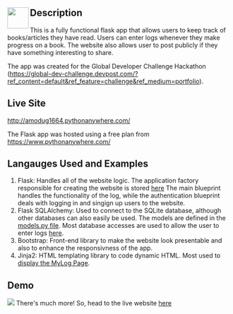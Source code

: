 **Description**
<img src=http://amodug1664.pythonanywhere.com/static/images/logo.png align="left" height="48" width="48">
---
This is a fully functional flask app that allows users to keep track of books/articles they have read. Users can enter logs whenever they make progress on a book. The website also allows user to post publicly if they have something interesting to share.



The app was created for the Global Developer Challenge Hackathon (https://global-dev-challenge.devpost.com/?ref_content=default&ref_feature=challenge&ref_medium=portfolio).

**Live Site**
---
http://amodug1664.pythonanywhere.com/

The Flask app was hosted using a free plan from https://www.pythonanywhere.com/

**Langauges Used and Examples**
---
1) Flask: Handles all of the website logic. The application factory responsible for creating the website is stored [here](application/__init__.py)
  The main blueprint handles the functionality of the log, while the authentication blueprint deals with logging in and singign up users to the website.
2) Flask SQLAlchemy: Used to connect to the SQLite database, although other databases can also easily be used. The models are defined in the [models.py file](application/models.py). Most database accesses are used to allow the user to enter logs [here](application/routes.py).
3) Bootstrap: Front-end library to make the website look presentable and also to enhance the responsivness of the app.
4) Jinja2: HTML templating library to code dynamic HTML. Most used to [display the MyLog Page](application/templates/mylog.html).

**Demo**
---
![](https://media.giphy.com/media/VGJy7uIBT43XtrCbch/giphy.gif)
There's much more! So, head to the live website [here](http://amodug1664.pythonanywhere.com/)
